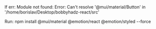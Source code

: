 If err:
Module not found: Error: Can't resolve '@mui/material/Button' in '/home/borislav/Desktop/bobbyhadz-react/src'

Run:
npm install @mui/material @emotion/react @emotion/styled --force
